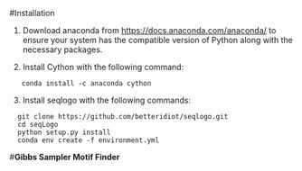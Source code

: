 #Installation

1. Download anaconda from https://docs.anaconda.com/anaconda/ to ensure your system has the compatible version of Python along with the necessary packages.

2. Install Cython with the following command:

```
   conda install -c anaconda cython
```

3. Install seqlogo with the following commands:
```
  git clone https://github.com/betteridiot/seqlogo.git
  cd seqLogo
  python setup.py install
  conda env create -f environment.yml
```

#**Gibbs Sampler Motif Finder**



